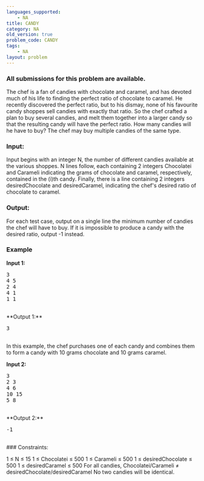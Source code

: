 ```yaml
---
languages_supported:
    - NA
title: CANDY
category: NA
old_version: true
problem_code: CANDY
tags:
    - NA
layout: problem
---
```

###  All submissions for this problem are available. 

The chef is a fan of candies with chocolate and caramel, and has devoted much of his life to finding the perfect ratio of chocolate to caramel. He recently discovered the perfect ratio, but to his dismay, none of his favourite candy shoppes sell candies with exactly that ratio. So the chef crafted a plan to buy several candies, and melt them together into a larger candy so that the resulting candy will have the perfect ratio. How many candies will he have to buy? The chef may buy multiple candies of the same type.

### Input:

Input begins with an integer N, the number of different candies available at the various shoppes. N lines follow, each containing 2 integers Chocolatei and Carameli indicating the grams of chocolate and caramel, respectively, contained in the (i)th candy. Finally, there is a line containing 2 integers desiredChocolate and desiredCaramel, indicating the chef's desired ratio of chocolate to caramel.

### Output:

For each test case, output on a single line the minimum number of candies the chef will have to buy. If it is impossible to produce a candy with the desired ratio, output -1 instead.

### Example

**Input 1:**

<pre>3
4 5
2 4
4 1
1 1
 
</pre>**Output 1:**
<pre>3
 
</pre>In this example, the chef purchases one of each candy and combines them to form a candy with 10 grams chocolate and 10 grams caramel.
**Input 2:**

<pre>3
2 3
4 6
10 15
5 8
 
</pre>**Output 2:**
<pre>-1
 
</pre>### Constraints:
1 ≤ N ≤ 15
 1 ≤ Chocolatei ≤ 500
 1 ≤ Carameli ≤ 500
 1 ≤ desiredChocolate ≤ 500
 1 ≤ desiredCaramel ≤ 500
 For all candies, Chocolatei/Carameli ≠ desiredChocolate/desiredCaramel
 No two candies will be identical.
